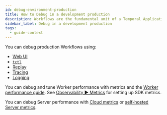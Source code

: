 ```yaml
---
id: debug-environment-production
title: How to Debug in a development production
description: Workflows are the fundamental unit of a Temporal Application, and it all starts with the development of a Workflow Definition.
sidebar_label: Debug in a development production
tags:
  - guide-context
---
```


You can debug production Workflows using:

- [Web UI](/web-ui)
- [`tctl`](/tctl/)
- [Replay](#replay)
- [Tracing](/application-development/observability#tracing)
- [Logging](/application-development/observability#logging)

You can debug and tune Worker performance with metrics and the [Worker performance guide](/application-development/worker-performance). See [Observability ▶️ Metrics](/application-development/observability#metrics) for setting up SDK metrics.

You can debug Server performance with [Cloud metrics](/cloud/how-to-monitor-temporal-cloud-metrics) or [self-hosted Server metrics](/server/production-deployment#scaling-and-metrics).
